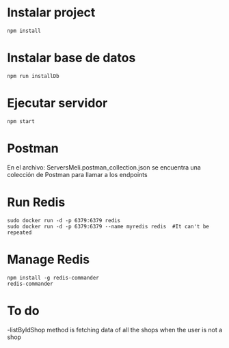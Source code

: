 # Instalar project
```
npm install
```

# Instalar base de datos
```
npm run installDb
```

# Ejecutar servidor
```
npm start
```

# Postman
En el archivo: ServersMeli.postman_collection.json se encuentra una colección de Postman para llamar a los endpoints

# Run Redis
```
sudo docker run -d -p 6379:6379 redis
sudo docker run -d -p 6379:6379 --name myredis redis  #It can't be repeated
```

# Manage Redis
```
npm install -g redis-commander
redis-commander
```


# To do
-listByIdShop method is fetching data of all the shops when the user is not a shop